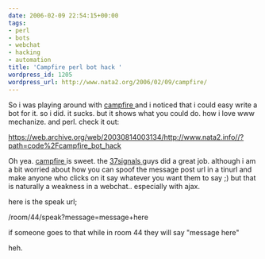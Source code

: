 ```yaml
---
date: 2006-02-09 22:54:15+00:00
tags:
- perl
- bots
- webchat
- hacking
- automation
title: 'Campfire perl bot hack '
wordpress_id: 1205
wordpress_url: http://www.nata2.org/2006/02/09/campfire/
---
```


So i was playing around with <a href="http://campfirenow.com">campfire </a>and i noticed that i could easy write a bot for it. so i did. it sucks. but it shows what you could do. how i love www mechanize. and perl. check it out:

<a href="https://web.archive.org/web/20030814003134/http://www.nata2.info//?path=code%2Fcampfire_bot_hack">https://web.archive.org/web/20030814003134/http://www.nata2.info//?path=code%2Fcampfire_bot_hack</a>

Oh yea. <a href="http://campfirenow.com">campfire </a>is sweet. the <a href="http://www.37signals.com">37signals </a>guys did a great job. although i am a bit worried about how you can spoof the message post url in a tinurl and make anyone who clicks on it say whatever you want them to say ;)  but that is naturally a weakness in a webchat.. especially with ajax.

here is the speak url;

/room/44/speak?message=message+here

if someone goes to that while in room 44 they will say "message here"

heh.